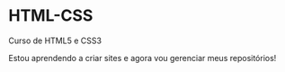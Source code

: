 # HTML-CSS

 Curso de HTML5 e CSS3

Estou aprendendo a criar sites e agora vou gerenciar meus repositórios!
